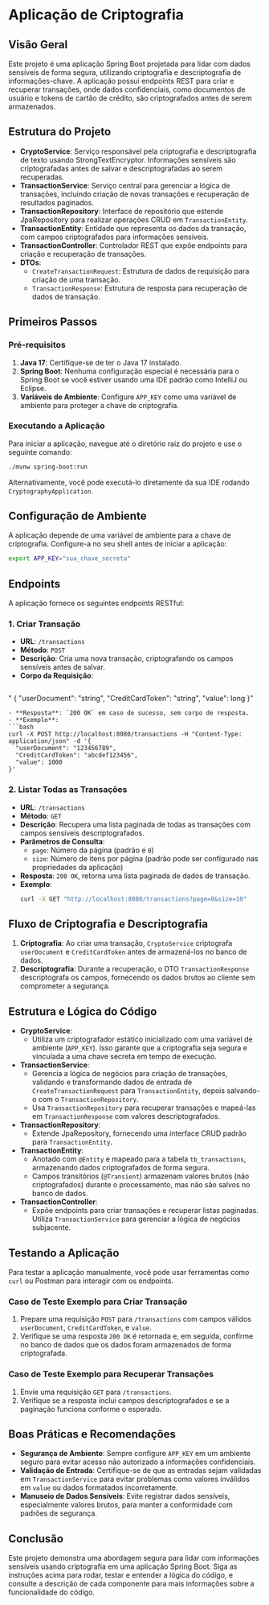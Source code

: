 
# Aplicação de Criptografia

## Visão Geral

Este projeto é uma aplicação Spring Boot projetada para lidar com dados sensíveis de forma segura, utilizando criptografia e descriptografia de informações-chave. A aplicação possui endpoints REST para criar e recuperar transações, onde dados confidenciais, como documentos de usuário e tokens de cartão de crédito, são criptografados antes de serem armazenados.

## Estrutura do Projeto

- **CryptoService**: Serviço responsável pela criptografia e descriptografia de texto usando StrongTextEncryptor. Informações sensíveis são criptografadas antes de salvar e descriptografadas ao serem recuperadas.
- **TransactionService**: Serviço central para gerenciar a lógica de transações, incluindo criação de novas transações e recuperação de resultados paginados.
- **TransactionRepository**: Interface de repositório que estende JpaRepository para realizar operações CRUD em `TransactionEntity`.
- **TransactionEntity**: Entidade que representa os dados da transação, com campos criptografados para informações sensíveis.
- **TransactionController**: Controlador REST que expõe endpoints para criação e recuperação de transações.
- **DTOs**:
    - `CreateTransactionRequest`: Estrutura de dados de requisição para criação de uma transação.
    - `TransactionResponse`: Estrutura de resposta para recuperação de dados de transação.

## Primeiros Passos

### Pré-requisitos
1. **Java 17**: Certifique-se de ter o Java 17 instalado.
2. **Spring Boot**: Nenhuma configuração especial é necessária para o Spring Boot se você estiver usando uma IDE padrão como IntelliJ ou Eclipse.
3. **Variáveis de Ambiente**: Configure `APP_KEY` como uma variável de ambiente para proteger a chave de criptografia.

### Executando a Aplicação
Para iniciar a aplicação, navegue até o diretório raiz do projeto e use o seguinte comando:

```bash
./mvnw spring-boot:run
```

Alternativamente, você pode executá-lo diretamente da sua IDE rodando `CryptographyApplication`.

## Configuração de Ambiente

A aplicação depende de uma variável de ambiente para a chave de criptografia. Configure-a no seu shell antes de iniciar a aplicação:

```bash
export APP_KEY="sua_chave_secreta"
```

## Endpoints

A aplicação fornece os seguintes endpoints RESTful:

### 1. Criar Transação
- **URL**: `/transactions`
- **Método**: `POST`
- **Descrição**: Cria uma nova transação, criptografando os campos sensíveis antes de salvar.
- **Corpo da Requisição**:
  ```json
 " {
    "userDocument": "string",
    "CreditCardToken": "string",
    "value": long
  }"
  ```
- **Resposta**: `200 OK` em caso de sucesso, sem corpo de resposta.
- **Exemplo**:
  ```bash
  curl -X POST http://localhost:8080/transactions -H "Content-Type: application/json" -d '{
    "userDocument": "123456789",
    "CreditCardToken": "abcdef123456",
    "value": 1000
  }'
  ```

### 2. Listar Todas as Transações
- **URL**: `/transactions`
- **Método**: `GET`
- **Descrição**: Recupera uma lista paginada de todas as transações com campos sensíveis descriptografados.
- **Parâmetros de Consulta**:
    - `page`: Número da página (padrão é `0`)
    - `size`: Número de itens por página (padrão pode ser configurado nas propriedades da aplicação)
- **Resposta**: `200 OK`, retorna uma lista paginada de dados de transação.
- **Exemplo**:
  ```bash
  curl -X GET "http://localhost:8080/transactions?page=0&size=10"
  ```

## Fluxo de Criptografia e Descriptografia

1. **Criptografia**: Ao criar uma transação, `CryptoService` criptografa `userDocument` e `CreditCardToken` antes de armazená-los no banco de dados.
2. **Descriptografia**: Durante a recuperação, o DTO `TransactionResponse` descriptografa os campos, fornecendo os dados brutos ao cliente sem comprometer a segurança.

## Estrutura e Lógica do Código

- **CryptoService**:
    - Utiliza um criptografador estático inicializado com uma variável de ambiente (`APP_KEY`). Isso garante que a criptografia seja segura e vinculada a uma chave secreta em tempo de execução.
- **TransactionService**:
    - Gerencia a lógica de negócios para criação de transações, validando e transformando dados de entrada de `CreateTransactionRequest` para `TransactionEntity`, depois salvando-o com o `TransactionRepository`.
    - Usa `TransactionRepository` para recuperar transações e mapeá-las em `TransactionResponse` com valores descriptografados.
- **TransactionRepository**:
    - Extende JpaRepository, fornecendo uma interface CRUD padrão para `TransactionEntity`.
- **TransactionEntity**:
    - Anotado com `@Entity` e mapeado para a tabela `tb_transactions`, armazenando dados criptografados de forma segura.
    - Campos transitórios (`@Transient`) armazenam valores brutos (não criptografados) durante o processamento, mas não são salvos no banco de dados.
- **TransactionController**:
    - Expõe endpoints para criar transações e recuperar listas paginadas. Utiliza `TransactionService` para gerenciar a lógica de negócios subjacente.

## Testando a Aplicação

Para testar a aplicação manualmente, você pode usar ferramentas como `curl` ou Postman para interagir com os endpoints.

### Caso de Teste Exemplo para Criar Transação
1. Prepare uma requisição `POST` para `/transactions` com campos válidos `userDocument`, `CreditCardToken`, e `value`.
2. Verifique se uma resposta `200 OK` é retornada e, em seguida, confirme no banco de dados que os dados foram armazenados de forma criptografada.

### Caso de Teste Exemplo para Recuperar Transações
1. Envie uma requisição `GET` para `/transactions`.
2. Verifique se a resposta inclui campos descriptografados e se a paginação funciona conforme o esperado.

## Boas Práticas e Recomendações

- **Segurança de Ambiente**: Sempre configure `APP_KEY` em um ambiente seguro para evitar acesso não autorizado a informações confidenciais.
- **Validação de Entrada**: Certifique-se de que as entradas sejam validadas em `TransactionService` para evitar problemas como valores inválidos em `value` ou dados formatados incorretamente.
- **Manuseio de Dados Sensíveis**: Evite registrar dados sensíveis, especialmente valores brutos, para manter a conformidade com padrões de segurança.

## Conclusão

Este projeto demonstra uma abordagem segura para lidar com informações sensíveis usando criptografia em uma aplicação Spring Boot. Siga as instruções acima para rodar, testar e entender a lógica do código, e consulte a descrição de cada componente para mais informações sobre a funcionalidade do código.


